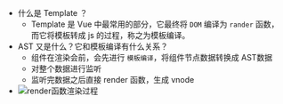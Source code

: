 - 什么是 Template ？
	- Template 是 Vue 中最常用的部分，它最终将 `DOM` 编译为 `rander` 函数，而它将模板转成 js 的过程，称之为模板编译。
- AST 又是什么？它和模板编译有什么关系？
	- 组件在渲染会前，会先进行 `模板编译`，将组件节点数据转换成 AST数据
	- 对整个数据进行监听
	- 监听完数据之后直接 render 函数，生成 vnode
- ![render函数渲染过程](https://cdn.jsdelivr.net/gh/LuckBright/uPicImage@main/uPic/VPMXiC.png)